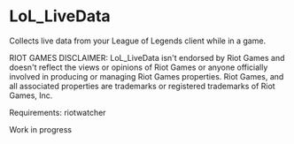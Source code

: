 # LoL_LiveData
Collects live data from your League of Legends client while in a game.

RIOT GAMES DISCLAIMER:
LoL_LiveData isn't endorsed by Riot Games and doesn't reflect the views or opinions of Riot Games or anyone officially involved 
in producing or managing Riot Games properties. Riot Games, and all associated properties are trademarks or registered trademarks of Riot Games, Inc.

Requirements:
riotwatcher

Work in progress
